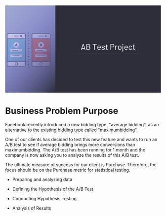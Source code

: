 ![AB_TEST_PROJECT](images/AB_TEST_PROJECT.png)

# Business Problem  Purpose

Facebook recently introduced a new bidding type, "average bidding", as an alternative to the existing bidding type called "maximumbidding".

 One of our clients has decided to test this new feature and wants to run an A/B test to see if average bidding brings more conversions than maximumbidding. The A/B test has been running for 1 month and the company is now asking you to analyze the results of this A/B test. 

The ultimate measure of success for our client is Purchase. Therefore, the focus should be on the Purchase metric for statistical testing.

* Preparing and analyzing data

* Defining the Hypothesis of the A/B Test
* Conducting Hypothesis Testing
*  Analysis of Results
